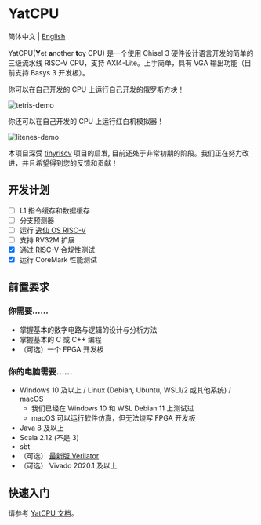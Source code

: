 # YatCPU

简体中文 | [English](README.md)

YatCPU(**Y**et **a**nother **t**oy CPU) 是一个使用 Chisel 3 硬件设计语言开发的简单的三级流水线 RISC-V CPU，支持 AXI4-Lite。上手简单，具有 VGA 输出功能（目前支持 Basys 3 开发板）。

你可以在自己开发的 CPU 上运行自己开发的俄罗斯方块！

![tetris-demo](https://liuhaohua.com/service-computing-blog/assets/images/tetris.gif)

你还可以在自己开发的 CPU 上运行红白机模拟器！

![litenes-demo](https://liuhaohua.com/service-computing-blog/assets/images/litenes.jpg)

本项目深受 [tinyriscv](https://gitee.com/liangkangnan/tinyriscv) 项目的启发, 目前还处于非常初期的阶段。我们正在努力改进，并且希望得到您的反馈和贡献！

## 开发计划

- [ ] L1 指令缓存和数据缓存
- [ ] 分支预测器
- [ ] 运行 [逸仙 OS RISC-V](https://github.com/NelsonCheung-cn/yatsenos-riscv)
- [ ] 支持 RV32M 扩展
- [x] 通过 RISC-V 合规性测试 
- [x] 运行 CoreMark 性能测试 

## 前置要求

### 你需要……

- 掌握基本的数字电路与逻辑的设计与分析方法
- 掌握基本的 C 或 C++ 编程
- （可选）一个 FPGA 开发板

### 你的电脑需要……

- Windows 10 及以上 / Linux (Debian, Ubuntu, WSL1/2 或其他系统) / macOS
    - 我们已经在 Windows 10 和 WSL Debian 11 上测试过
    - macOS 可以运行软件仿真，但无法烧写 FPGA 开发板
- Java 8 及以上
- Scala 2.12 (不是 3)
- sbt
- （可选） [最新版 Verilator](https://veripool.org/guide/latest/install.html)
- （可选） Vivado 2020.1 及以上

## 快速入门

请参考 [YatCPU 文档](https://yatcpu.sysu.tech)。
